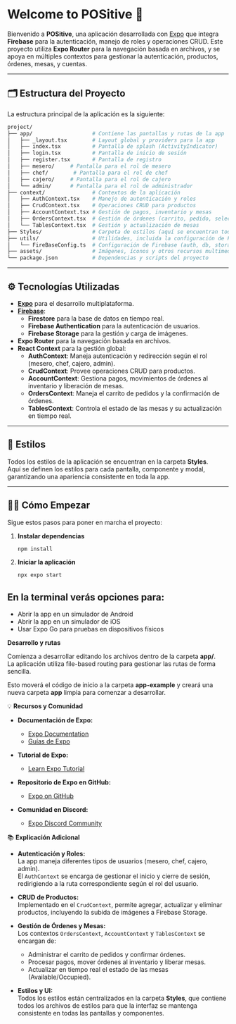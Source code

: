 # Welcome to POSitive 🚀

Bienvenido a **POSitive**, una aplicación desarrollada con [Expo](https://expo.dev) que integra **Firebase** para la autenticación, manejo de roles y operaciones CRUD. Este proyecto utiliza **Expo Router** para la navegación basada en archivos, y se apoya en múltiples contextos para gestionar la autenticación, productos, órdenes, mesas, y cuentas.

---

## 🗂️ Estructura del Proyecto

La estructura principal de la aplicación es la siguiente:

```bash
project/
├── app/                   # Contiene las pantallas y rutas de la app
│   ├── _layout.tsx        # Layout global y providers para la app
│   ├── index.tsx          # Pantalla de splash (ActivityIndicator)
│   ├── login.tsx          # Pantalla de inicio de sesión
│   ├── register.tsx       # Pantalla de registro
│   ├── mesero/     # Pantalla para el rol de mesero
│   ├── chef/        # Pantalla para el rol de chef
│   ├── cajero/     # Pantalla para el rol de cajero
│   └── admin/      # Pantalla para el rol de administrador
├── context/               # Contextos de la aplicación
│   ├── AuthContext.tsx    # Manejo de autenticación y roles
│   ├── CrudContext.tsx    # Operaciones CRUD para productos
│   ├── AccountContext.tsx # Gestión de pagos, inventario y mesas
│   ├── OrdersContext.tsx  # Gestión de órdenes (carrito, pedido, selección de mesa)
│   └── TablesContext.tsx  # Gestión y actualización de mesas
├── Styles/                # Carpeta de estilos (aquí se encuentran todos los archivos de estilos CSS/TS)
├── utils/                 # Utilidades, incluida la configuración de Firebase
│   └── FireBaseConfig.ts  # Configuración de Firebase (auth, db, storage)
├── assets/                # Imágenes, íconos y otros recursos multimedia
└── package.json           # Dependencias y scripts del proyecto

```

---

## ⚙️ Tecnologías Utilizadas

- **[Expo](https://expo.dev/)** para el desarrollo multiplataforma.  
- **[Firebase](https://firebase.google.com/)**:  
  - **Firestore** para la base de datos en tiempo real.  
  - **Firebase Authentication** para la autenticación de usuarios.  
  - **Firebase Storage** para la gestión y carga de imágenes.  
- **Expo Router** para la navegación basada en archivos.  
- **React Context** para la gestión global:
  - **AuthContext**: Maneja autenticación y redirección según el rol (mesero, chef, cajero, admin).
  - **CrudContext**: Provee operaciones CRUD para productos.
  - **AccountContext**: Gestiona pagos, movimientos de órdenes al inventario y liberación de mesas.
  - **OrdersContext**: Maneja el carrito de pedidos y la confirmación de órdenes.
  - **TablesContext**: Controla el estado de las mesas y su actualización en tiempo real.

---

## 📸 Estilos

Todos los estilos de la aplicación se encuentran en la carpeta **Styles**.  
Aquí se definen los estilos para cada pantalla, componente y modal, garantizando una apariencia consistente en toda la app.

---

## 🏃‍♂️ Cómo Empezar

Sigue estos pasos para poner en marcha el proyecto:

1. **Instalar dependencias**

   ```bash
   npm install

2. **Iniciar la aplicación**

   ```bash
   npx expo start

## En la terminal verás opciones para:

- Abrir la app en un simulador de Android
- Abrir la app en un simulador de iOS
- Usar Expo Go para pruebas en dispositivos físicos

**Desarrollo y rutas**

Comienza a desarrollar editando los archivos dentro de la carpeta **app/**.  
La aplicación utiliza file-based routing para gestionar las rutas de forma sencilla.

Esto moverá el código de inicio a la carpeta **app-example** y creará una nueva carpeta **app** limpia para comenzar a desarrollar.

💡 **Recursos y Comunidad**

- **Documentación de Expo:**
  - [Expo Documentation](https://docs.expo.dev/)
  - [Guías de Expo](https://docs.expo.dev/guides)

- **Tutorial de Expo:**
  - [Learn Expo Tutorial](https://docs.expo.dev/tutorial/introduction/)

- **Repositorio de Expo en GitHub:**
  - [Expo on GitHub](https://github.com/expo/expo)

- **Comunidad en Discord:**
  - [Expo Discord Community](https://chat.expo.dev)

📚 **Explicación Adicional**

- **Autenticación y Roles:**  
  La app maneja diferentes tipos de usuarios (mesero, chef, cajero, admin).  
  El `AuthContext` se encarga de gestionar el inicio y cierre de sesión, redirigiendo a la ruta correspondiente según el rol del usuario.

- **CRUD de Productos:**  
  Implementado en el `CrudContext`, permite agregar, actualizar y eliminar productos, incluyendo la subida de imágenes a Firebase Storage.

- **Gestión de Órdenes y Mesas:**  
  Los contextos `OrdersContext`, `AccountContext` y `TablesContext` se encargan de:
  - Administrar el carrito de pedidos y confirmar órdenes.
  - Procesar pagos, mover órdenes al inventario y liberar mesas.
  - Actualizar en tiempo real el estado de las mesas (Available/Occupied).

- **Estilos y UI:**  
  Todos los estilos están centralizados en la carpeta **Styles**, que contiene todos los archivos de estilos para que la interfaz se mantenga consistente en todas las pantallas y componentes.
